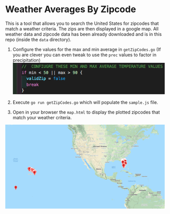 # Weather Averages By Zipcode

This is a tool that allows you to search the United States for zipcodes that match a weather criteria. The zips
are then displayed in a google map. All weather data and zipcode data has been already downloaded and is in this repo (inside the `data` directory).

1. Configure the values for the max and min average in `getZipCodes.go` (If you are clever you can even tweak to use the `prec` values to factor in precipitation)
![Map](./tweakThese.png)

2. Execute `go run getZipCodes.go` which will populate the `sample.js` file.
3. Open in your browser the `map.html` to display the plotted zipcodes that match your weather criteria.

![Map](./sampleMap.png)
